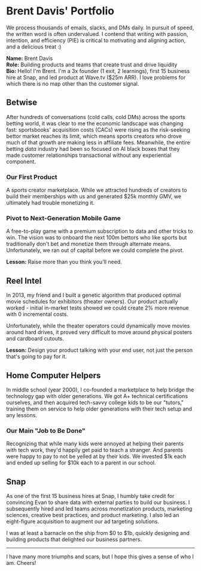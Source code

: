 # Brent Davis' Portfolio

We process thousands of emails, slacks, and DMs daily. In pursuit of speed, the written word is often undervalued. I contend that writing with passion, intention, and efficiency (PIE) is critical to motivating and aligning action, and a delicious treat :)

**Name:** Brent Davis  
**Role:** Building products and teams that create trust and drive liquidity  
**Bio:** Hello! I'm Brent. I'm a 3x founder (1 exit, 2 learnings), first 15 business hire at Snap, and led product at Wave.tv ($25m ARR). I love problems for which there is no map other than the customer signal.

## Betwise

After hundreds of conversations (cold calls, cold DMs) across the sports betting world, it was clear to me the economic landscape was changing fast: sportsbooks' acquisition costs (CACs) were rising as the risk-seeking bettor market reaches its limit, which means sports creators who drove much of that growth are making less in affiliate fees. Meanwhile, the entire betting _data_ industry had been so focused on AI black boxes that they made customer relationships transactional without any experiential component.

### Our First Product

A sports creator marketplace. While we attracted hundreds of creators to build their memberships with us and generated $25k monthly GMV, we ultimately had trouble monetizing it.

### Pivot to Next-Generation Mobile Game

A free-to-play game with a premium subscription to data and other tricks to win. The vision was to onboard the next 100m bettors who like sports but traditionally don't bet and monetize them through alternate means. Unfortunately, we ran out of capital before we could complete the pivot.

**Lesson:** Raise more than you think you'll need.

## Reel Intel

In 2013, my friend and I built a genetic algorithm that produced optimal movie schedules for exhibitors (theater owners). Our product actually worked - initial in-market tests showed we could create 2% more revenue with 0 incremental costs.

Unfortunately, while the theater operators could dynamically move movies around hard drives, it proved very difficult to move around physical posters and cardboard cutouts.

**Lesson:** Design your product talking with your end user, not just the person that's going to pay for it.

## Home Computer Helpers

In middle school (year 2000), I co-founded a marketplace to help bridge the technology gap with older generations. We got A+ technical certifications ourselves, and then acquired tech-savvy college kids to be our "tutors," training them on service to help older generations with their tech setup and any lessons.

### Our Main "Job to Be Done"

Recognizing that while many kids were annoyed at helping their parents with tech work, they'd happily get paid to teach a stranger. And parents were happy to pay to not be yelled at by their kids. We invested $1k each and ended up selling for $10k each to a parent in our school.

## Snap

As one of the first 15 business hires at Snap, I humbly take credit for convincing Evan to share data with external parties to build our business. I subsequently hired and led teams across monetization products, marketing sciences, creative best practices, and product marketing. I also led an eight-figure acquisition to augment our ad targeting solutions.

I was at least a barnacle on the ship from $0 to $1b, quickly designing and building products that delighted our business partners.

---

I have many more triumphs and scars, but I hope this gives a sense of who I am. Cheers!
